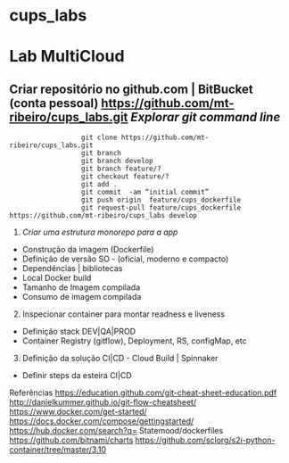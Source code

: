 # cups_labs

Lab MultiCloud
=========

Criar repositório no github.com | BitBucket (conta pessoal) https://github.com/mt-ribeiro/cups_labs.git
*Explorar git command line*
-----------

                      git clone https://github.com/mt-ribeiro/cups_labs.git
                      git branch 
                      git branch develop
                      git branch feature/?
                      git checkout feature/?
                      git add .
                      git commit  -am “initial commit”
                      git push origin  feature/cups_dockerfile
                      git request-pull feature/cups_dockerfile https://github.com/mt-ribeiro/cups_labs develop

                       
1. *Criar uma estrutura monorepo para a app*
 * Construção da imagem (Dockerfile)
 * Definição de versão SO - (oficial, moderno e compacto)
 * Dependências | bibliotecas 
 * Local Docker build 
 * Tamanho de Imagem compilada
 * Consumo de imagem compilada

2. Inspecionar container para montar readness e liveness 
 * Definição stack DEV|QA|PROD 
 * Container Registry (gitflow), Deployment, RS, configMap, etc

3. Definição da solução CI|CD -  Cloud Build | Spinnaker 
 * Definir steps da esteira CI|CD



Referências
https://education.github.com/git-cheat-sheet-education.pdf 
http://danielkummer.github.io/git-flow-cheatsheet/
https://www.docker.com/get-started/ 
https://docs.docker.com/compose/gettingstarted/ 
https://hub.docker.com/search?q= 
Statemood/dockerfiles
https://github.com/bitnami/charts
https://github.com/sclorg/s2i-python-container/tree/master/3.10
